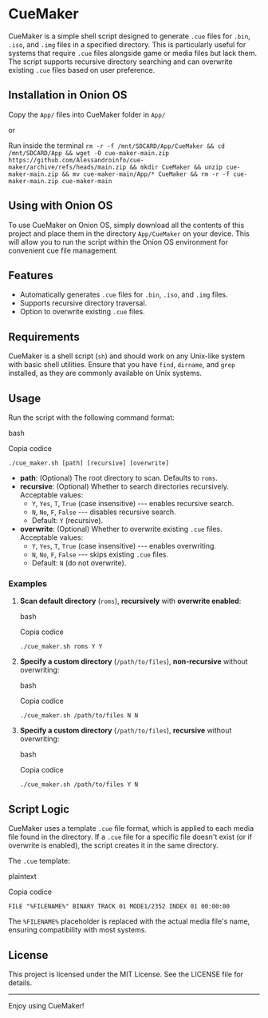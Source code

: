 CueMaker
========

CueMaker is a simple shell script designed to generate `.cue` files for `.bin`, `.iso`, and `.img` files in a specified directory. This is particularly useful for systems that require `.cue` files alongside game or media files but lack them. The script supports recursive directory searching and can overwrite existing `.cue` files based on user preference.

Installation in Onion OS
-------------------
Copy the `App/` files into CueMaker folder in `App/`

or

Run inside the terminal `rm -r -f /mnt/SDCARD/App/CueMaker && cd /mnt/SDCARD/App && wget -O cue-maker-main.zip https://github.com/Alessandroinfo/cue-maker/archive/refs/heads/main.zip && mkdir CueMaker && unzip cue-maker-main.zip && mv cue-maker-main/App/* CueMaker && rm -r -f cue-maker-main.zip cue-maker-main`

Using with Onion OS
-------------------

To use CueMaker on Onion OS, simply download all the contents of this project and place them in the directory `App/CueMaker` on your device. This will allow you to run the script within the Onion OS environment for convenient cue file management.

Features
--------

-   Automatically generates `.cue` files for `.bin`, `.iso`, and `.img` files.
-   Supports recursive directory traversal.
-   Option to overwrite existing `.cue` files.

Requirements
------------

CueMaker is a shell script (`sh`) and should work on any Unix-like system with basic shell utilities. Ensure that you have `find`, `dirname`, and `grep` installed, as they are commonly available on Unix systems.

Usage
-----

Run the script with the following command format:

bash

Copia codice

`./cue_maker.sh [path] [recursive] [overwrite]`

-   **path**: (Optional) The root directory to scan. Defaults to `roms`.
-   **recursive**: (Optional) Whether to search directories recursively. Acceptable values:
    -   `Y`, `Yes`, `T`, `True` (case insensitive) --- enables recursive search.
    -   `N`, `No`, `F`, `False` --- disables recursive search.
    -   Default: `Y` (recursive).
-   **overwrite**: (Optional) Whether to overwrite existing `.cue` files. Acceptable values:
    -   `Y`, `Yes`, `T`, `True` (case insensitive) --- enables overwriting.
    -   `N`, `No`, `F`, `False` --- skips existing `.cue` files.
    -   Default: `N` (do not overwrite).

### Examples

1.  **Scan default directory** (`roms`), **recursively** with **overwrite enabled**:

    bash

    Copia codice

    `./cue_maker.sh roms Y Y`

2.  **Specify a custom directory** (`/path/to/files`), **non-recursive** without overwriting:

    bash

    Copia codice

    `./cue_maker.sh /path/to/files N N`

3.  **Specify a custom directory** (`/path/to/files`), **recursive** without overwriting:

    bash

    Copia codice

    `./cue_maker.sh /path/to/files Y N`

Script Logic
------------

CueMaker uses a template `.cue` file format, which is applied to each media file found in the directory. If a `.cue` file for a specific file doesn't exist (or if overwrite is enabled), the script creates it in the same directory.

The `.cue` template:

plaintext

Copia codice

`FILE "%FILENAME%" BINARY
TRACK 01 MODE1/2352
INDEX 01 00:00:00`

The `%FILENAME%` placeholder is replaced with the actual media file's name, ensuring compatibility with most systems.

License
-------

This project is licensed under the MIT License. See the LICENSE file for details.

* * * * *

Enjoy using CueMaker!
